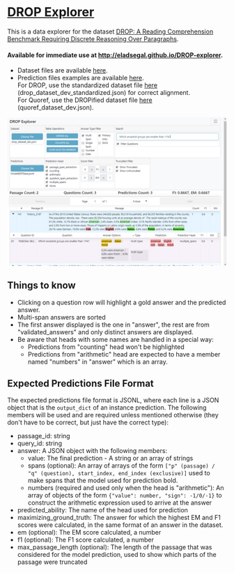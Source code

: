 # [DROP Explorer](http://eladsegal.github.io/DROP-explorer)

This is a data explorer for the dataset [DROP: A Reading Comprehension Benchmark Requiring Discrete Reasoning Over Paragraphs](https://allennlp.org/drop).

#### Available for immediate use at http://eladsegal.github.io/DROP-explorer.  
- Dataset files are available [here](https://allennlp.org/drop).
- Prediction files examples are available [here](https://github.com/eladsegal/tag-based-multi-span-extraction/tree/master/predictions).  
For DROP, use the standardized dataset file [here](https://github.com/eladsegal/tag-based-multi-span-extraction/tree/master/drop_data) (drop_dataset_dev_standardized.json) for correct alignment.  
For Quoref, use the DROPified dataset file [here](https://github.com/eladsegal/tag-based-multi-span-extraction/tree/master/quoref_data) (quoref_dataset_dev.json).

![DROP Explorer screenshot](screenshot.png)

## Things to know

- Clicking on a question row will highlight a gold answer and the predicted answer.
- Multi-span answers are sorted
- The first answer displayed is the one in "answer", the rest are from "validated_answers" and only distinct answers are displayed. 
- Be aware that heads with some names are handled in a special way:
    - Predictions from "counting" head won't be highlighted
    - Predictions from "arithmetic" head are expected to have a member named "numbers" in "answer" which is an array.
    
## Expected Predictions File Format

The expected predictions file format is JSONL, where each line is a JSON object that is the `output_dict` of an instance prediction.
The following members will be used and are required unless mentioned otherwise (they don't have to be correct, but just have the correct type):
- passage_id: string
- query_id: string
- answer: A JSON object with the following members:
    - value: The final prediction - A string or an array of strings
    - spans (optional): An array of arrays of the form `["p" (passage) / "q" (question), start_index, end_index (exclusive)]` used to make spans that the model used for prediction bold.
    - numbers (required and used only when the head is "arithmetic"): An array of objects of the form `{"value": number, "sign": -1/0/-1}` to construct the arithmetic expression used to arrive at the answer
- predicted_ability: The name of the head used for prediction 
- maximizing_ground_truth: The answer for which the highest EM and F1 scores were calculated, in the same format of an answer in the dataset.
- em (optional): The EM score calculated, a number
- f1 (optional): The F1 score calculated, a number
- max_passage_length (optional): The length of the passage that was considered for the model prediction, used to show which parts of the passage were truncated
